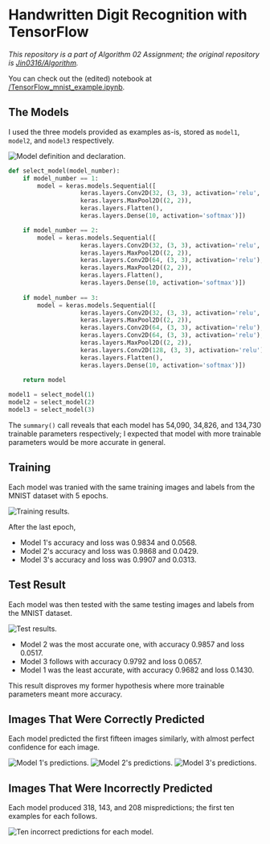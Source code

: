 # Handwritten Digit Recognition with TensorFlow

*This repository is a part of Algorithm 02 Assignment; the original repository is [Jin0316/Algorithm](https://github.com/Jin0316/Algorithm).*

You can check out the (edited) notebook at [/TensorFlow_mnist_example.ipynb](https://github.com/EatChangmyeong/Algorithm_02/blob/main/TensorFlow_mnist_example.ipynb).

## The Models

I used the three models provided as examples as-is, stored as `model1`, `model2`, and `model3` respectively.

![Model definition and declaration.](https://user-images.githubusercontent.com/25813580/121696183-c4fba300-cb06-11eb-9a50-d8194d83ae26.png)

```python
def select_model(model_number):
    if model_number == 1:
        model = keras.models.Sequential([
                    keras.layers.Conv2D(32, (3, 3), activation='relu', input_shape=(28, 28, 1)),    # layer 1 
                    keras.layers.MaxPool2D((2, 2)),                                                 # layer 2 
                    keras.layers.Flatten(),
                    keras.layers.Dense(10, activation='softmax')])                                  # layer 3

    if model_number == 2:
        model = keras.models.Sequential([
                    keras.layers.Conv2D(32, (3, 3), activation='relu', input_shape=(28, 28, 1)),    # layer 1 
                    keras.layers.MaxPool2D((2, 2)),                                                 # layer 2
                    keras.layers.Conv2D(64, (3, 3), activation='relu'),                             # layer 3 
                    keras.layers.MaxPool2D((2, 2)),                                                 # layer 4
                    keras.layers.Flatten(),
                    keras.layers.Dense(10, activation='softmax')])                                  # layer 5
                    
    if model_number == 3: 
        model = keras.models.Sequential([
                    keras.layers.Conv2D(32, (3, 3), activation='relu', input_shape=(28, 28, 1)),    # layer 1
                    keras.layers.MaxPool2D((2, 2)),                                                 # layer 2
                    keras.layers.Conv2D(64, (3, 3), activation='relu'),                             # layer 3
                    keras.layers.Conv2D(64, (3, 3), activation='relu'),                             # layer 4
                    keras.layers.MaxPool2D((2, 2)),                                                 # layer 5
                    keras.layers.Conv2D(128, (3, 3), activation='relu'),                            # layer 6
                    keras.layers.Flatten(),
                    keras.layers.Dense(10, activation='softmax')])                                  # layer 7
    
    return model

model1 = select_model(1)
model2 = select_model(2)
model3 = select_model(3)
```

The `summary()` call reveals that each model has 54,090, 34,826, and 134,730 trainable parameters respectively; I expected that model with more trainable parameters would be more accurate in general.

## Training

Each model was tranied with the same training images and labels from the MNIST dataset with 5 epochs.

![Training results.](https://user-images.githubusercontent.com/25813580/121697054-a4801880-cb07-11eb-99d0-9d68172c4f4d.png)

After the last epoch,
* Model 1's accuracy and loss was 0.9834 and 0.0568.
* Model 2's accuracy and loss was 0.9868 and 0.0429.
* Model 3's accuracy and loss was 0.9907 and 0.0313.

## Test Result

Each model was then tested with the same testing images and labels from the MNIST dataset.

![Test results.](https://user-images.githubusercontent.com/25813580/121697955-836bf780-cb08-11eb-87e8-a76df84e242e.png)

* Model 2 was the most accurate one, with accuracy 0.9857 and loss 0.0517.
* Model 3 follows with accuracy 0.9792 and loss 0.0657.
* Model 1 was the least accurate, with accuracy 0.9682 and loss 0.1430.

This result disproves my former hypothesis where more trainable parameters meant more accuracy.

## Images That Were Correctly Predicted

Each model predicted the first fifteen images similarly, with almost perfect confidence for each image.

![Model 1's predictions.](https://user-images.githubusercontent.com/25813580/121698871-6552c700-cb09-11eb-9e34-efc4675d4a9e.png)
![Model 2's predictions.](https://user-images.githubusercontent.com/25813580/121699010-85828600-cb09-11eb-9898-6a33de4a1d6f.png)
![Model 3's predictions.](https://user-images.githubusercontent.com/25813580/121699075-94693880-cb09-11eb-8abe-fc3345ae14d1.png)

## Images That Were Incorrectly Predicted

Each model produced 318, 143, and 208 mispredictions; the first ten examples for each follows.

![Ten incorrect predictions for each model.](https://user-images.githubusercontent.com/25813580/121699385-d85c3d80-cb09-11eb-8956-6f2dbb0e2605.png)

